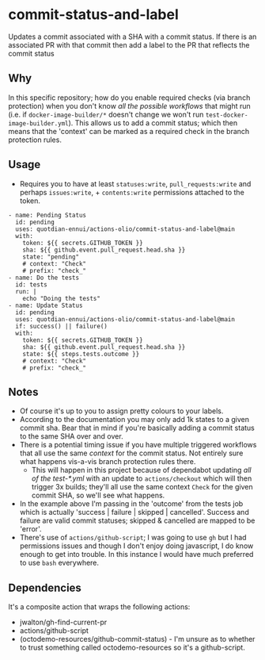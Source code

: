 # commit-status-and-label

Updates a commit associated with a SHA with a commit status. If there is an associated PR with that commit then add a label to the PR that reflects the commit status

## Why

In this specific repository; how do you enable required checks (via branch protection) when you don't know _all the possible workflows_ that might run (i.e. if `docker-image-builder/*` doesn't change we won't run `test-docker-image-builder.yml`). This allows us to add a commit status; which then means that the 'context' can be marked as a required check in the branch protection rules.

## Usage

- Requires you to have at least `statuses:write`, `pull_requests:write` and perhaps `issues:write`, + `contents:write` permissions attached to the token.


```action
- name: Pending Status
  id: pending
  uses: quotdian-ennui/actions-olio/commit-status-and-label@main
  with:
    token: ${{ secrets.GITHUB_TOKEN }}
    sha: ${{ github.event.pull_request.head.sha }}
    state: "pending"
    # context: "Check"
    # prefix: "check_"
- name: Do the tests
  id: tests
  run: |
    echo "Doing the tests"
- name: Update Status
  id: pending
  uses: quotdian-ennui/actions-olio/commit-status-and-label@main
  if: success() || failure()
  with:
    token: ${{ secrets.GITHUB_TOKEN }}
    sha: ${{ github.event.pull_request.head.sha }}
    state: ${{ steps.tests.outcome }}
    # context: "Check"
    # prefix: "check_"
```

## Notes

- Of course it's up to you to assign pretty colours to your labels.
- According to the documentation you may only add 1k states to a given commit sha. Bear that in mind if you're basically adding a commit status to the same SHA over and over.
- There is a potential timing issue if you have multiple triggered workflows that all use the same _context_ for the commit status. Not entirely sure what happens vis-a-vis branch protection rules there.
  - This will happen in this project because of dependabot updating _all of the test-*.yml_ with an update to `actions/checkout` which will then trigger 3x builds; they'll all use the same context `Check` for the given commit SHA, so we'll see what happens.
- In the example above I'm passing in the 'outcome' from the tests job which is actually 'success | failure | skipped | cancelled'. Success and failure are valid commit statuses; skipped & cancelled are mapped to be 'error'.
- There's use of `actions/github-script`; I was going to use `gh` but I had permissions issues and though I don't enjoy doing javascript, I do know enough to get into trouble. In this instance I would have much preferred to use `bash` everywhere.

## Dependencies

It's a composite action that wraps the following actions:

- jwalton/gh-find-current-pr
- actions/github-script
- (octodemo-resources/github-commit-status) - I'm unsure as to whether to trust something called octodemo-resources so it's a github-script.
